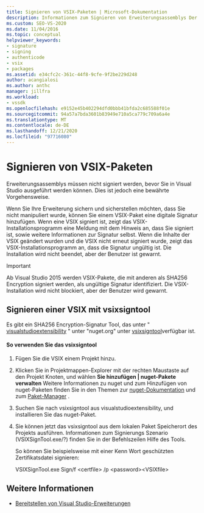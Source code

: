 ```yaml
---
title: Signieren von VSIX-Paketen | Microsoft-Dokumentation
description: Informationen zum Signieren von Erweiterungsassemblys Der VSIX-Installer zeigt eine Meldung an, dass eine VSIX signiert ist, sowie Informationen über die Signatur selbst.
ms.custom: SEO-VS-2020
ms.date: 11/04/2016
ms.topic: conceptual
helpviewer_keywords:
- signature
- signing
- authenticode
- vsix
- packages
ms.assetid: e34cfc2c-361c-44f8-9cfe-9f2be229d248
author: acangialosi
ms.author: anthc
manager: jillfra
ms.workload:
- vssdk
ms.openlocfilehash: e9152e45b402294dfd0bbb41bfda2c685588f01e
ms.sourcegitcommit: 94a57a7bda3601b83949e710a5ca779c709a6a4e
ms.translationtype: MT
ms.contentlocale: de-DE
ms.lasthandoff: 12/21/2020
ms.locfileid: "97716080"
---
```

# <a name="signing-vsix-packages"></a>Signieren von VSIX-Paketen
Erweiterungsassemblys müssen nicht signiert werden, bevor Sie in Visual Studio ausgeführt werden können. Dies ist jedoch eine bewährte Vorgehensweise.

 Wenn Sie Ihre Erweiterung sichern und sicherstellen möchten, dass Sie nicht manipuliert wurde, können Sie einem VSIX-Paket eine digitale Signatur hinzufügen. Wenn eine VSIX signiert ist, zeigt das VSIX-Installationsprogramm eine Meldung mit dem Hinweis an, dass Sie signiert ist, sowie weitere Informationen zur Signatur selbst. Wenn die Inhalte der VSIX geändert wurden und die VSIX nicht erneut signiert wurde, zeigt das VSIX-Installationsprogramm an, dass die Signatur ungültig ist. Die Installation wird nicht beendet, aber der Benutzer ist gewarnt.

> [!IMPORTANT]
> Ab Visual Studio 2015 werden VSIX-Pakete, die mit anderen als SHA256 Encryption signiert werden, als ungültige Signatur identifiziert. Die VSIX-Installation wird nicht blockiert, aber der Benutzer wird gewarnt.

## <a name="signing-a-vsix-with-vsixsigntool"></a>Signieren einer VSIX mit vsixsigntool
 Es gibt ein SHA256 Encryption-Signatur Tool, das unter " [visualstudioextensibility](https://www.nuget.org/profiles/VisualStudioExtensibility) " unter "nuget.org" unter [vsixsigntool](https://www.nuget.org/packages/Microsoft.VSSDK.Vsixsigntool)verfügbar ist.

#### <a name="to-use-the-vsixsigntool"></a>So verwenden Sie das vsixsigntool

1. Fügen Sie die VSIX einem Projekt hinzu.

2. Klicken Sie in Projektmappen-Explorer mit der rechten Maustaste auf den Projekt Knoten, und wählen **Sie hinzufügen &#124; nuget-Pakete verwalten**  Weitere Informationen zu nuget und zum Hinzufügen von nuget-Paketen finden Sie in den Themen zur [nuget-Dokumentation](/NuGet) und zum [Paket-Manager](/NuGet/Tools/Package-Manager-UI) .

3. Suchen Sie nach vsixsigntool aus visualstudioextensibility, und installieren Sie das nuget-Paket.

4. Sie können jetzt das vsixsigntool aus dem lokalen Paket Speicherort des Projekts ausführen. Informationen zum Signierungs Szenario (VSIXSignTool.exe/?) finden Sie in der Befehlszeilen Hilfe des Tools.

   So können Sie beispielsweise mit einer Kenn Wort geschützten Zertifikatsdatei signieren:

   VSIXSignTool.exe Sign/f \<certfile> /p \<password>\<VSIXfile>

## <a name="see-also"></a>Weitere Informationen
- [Bereitstellen von Visual Studio-Erweiterungen](../extensibility/shipping-visual-studio-extensions.md)
